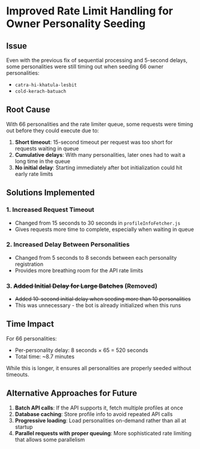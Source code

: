 # Improved Rate Limit Handling for Owner Personality Seeding

## Issue
Even with the previous fix of sequential processing and 5-second delays, some personalities were still timing out when seeding 66 owner personalities:
- `catra-hi-khatula-lesbit` 
- `cold-kerach-batuach`

## Root Cause
With 66 personalities and the rate limiter queue, some requests were timing out before they could execute due to:
1. **Short timeout**: 15-second timeout per request was too short for requests waiting in queue
2. **Cumulative delays**: With many personalities, later ones had to wait a long time in the queue
3. **No initial delay**: Starting immediately after bot initialization could hit early rate limits

## Solutions Implemented

### 1. Increased Request Timeout
- Changed from 15 seconds to 30 seconds in `profileInfoFetcher.js`
- Gives requests more time to complete, especially when waiting in queue

### 2. Increased Delay Between Personalities
- Changed from 5 seconds to 8 seconds between each personality registration
- Provides more breathing room for the API rate limits

### 3. ~~Added Initial Delay for Large Batches~~ (Removed)
- ~~Added 10-second initial delay when seeding more than 10 personalities~~
- This was unnecessary - the bot is already initialized when this runs

## Time Impact
For 66 personalities:
- Per-personality delay: 8 seconds × 65 = 520 seconds
- Total time: ~8.7 minutes

While this is longer, it ensures all personalities are properly seeded without timeouts.

## Alternative Approaches for Future
1. **Batch API calls**: If the API supports it, fetch multiple profiles at once
2. **Database caching**: Store profile info to avoid repeated API calls
3. **Progressive loading**: Load personalities on-demand rather than all at startup
4. **Parallel requests with proper queuing**: More sophisticated rate limiting that allows some parallelism